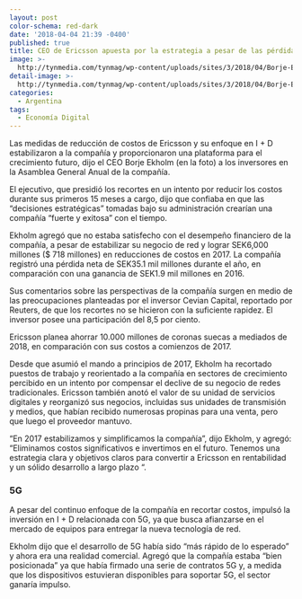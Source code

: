 ```yaml
---
layout: post
color-schema: red-dark
date: '2018-04-04 21:39 -0400'
published: true
title: CEO de Ericsson apuesta por la estrategia a pesar de las pérdidas
image: >-
  http://tynmedia.com/tynmag/wp-content/uploads/sites/3/2018/04/Borje-Ekholm-CEO-de-Ericsson-681x445.jpg
detail-image: >-
  http://tynmedia.com/tynmag/wp-content/uploads/sites/3/2018/04/Borje-Ekholm-CEO-de-Ericsson-681x445.jpg
categories:
  - Argentina
tags:
  - Economía Digital
---
```

Las medidas de reducción de costos de Ericsson y su enfoque en I + D estabilizaron a la compañía y proporcionaron una plataforma para el crecimiento futuro, dijo el CEO Borje Ekholm (en la foto) a los inversores en la Asamblea General Anual de la compañía.

El ejecutivo, que presidió los recortes en un intento por reducir los costos durante sus primeros 15 meses a cargo, dijo que confiaba en que las “decisiones estratégicas” tomadas bajo su administración crearían una compañía “fuerte y exitosa” con el tiempo.

Ekholm agregó que no estaba satisfecho con el desempeño financiero de la compañía, a pesar de estabilizar su negocio de red y lograr SEK6,000 millones ($ 718 millones) en reducciones de costos en 2017. La compañía registró una pérdida neta de SEK35.1 mil millones durante el año, en comparación con una ganancia de SEK1.9 mil millones en 2016.

Sus comentarios sobre las perspectivas de la compañía surgen en medio de las preocupaciones planteadas por el inversor Cevian Capital, reportado por Reuters, de que los recortes no se hicieron con la suficiente rapidez. El inversor posee una participación del 8,5 por ciento.

Ericsson planea ahorrar 10.000 millones de coronas suecas a mediados de 2018, en comparación con sus costos a comienzos de 2017.

Desde que asumió el mando a principios de 2017, Ekholm ha recortado puestos de trabajo y reorientado a la compañía en sectores de crecimiento percibido en un intento por compensar el declive de su negocio de redes tradicionales. Ericsson también anotó el valor de su unidad de servicios digitales y reorganizó sus negocios, incluidas sus unidades de transmisión y medios, que habían recibido numerosas propinas para una venta, pero que luego el proveedor mantuvo.

“En 2017 estabilizamos y simplificamos la compañía”, dijo Ekholm, y agregó: “Eliminamos costos significativos e invertimos en el futuro. Tenemos una estrategia clara y objetivos claros para convertir a Ericsson en rentabilidad y un sólido desarrollo a largo plazo “.

### 5G

A pesar del continuo enfoque de la compañía en recortar costos, impulsó la inversión en I + D relacionada con 5G, ya que busca afianzarse en el mercado de equipos para entregar la nueva tecnología de red.

Ekholm dijo que el desarrollo de 5G había sido “más rápido de lo esperado” y ahora era una realidad comercial. Agregó que la compañía estaba “bien posicionada” ya que había firmado una serie de contratos 5G y, a medida que los dispositivos estuvieran disponibles para soportar 5G, el sector ganaría impulso.
